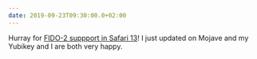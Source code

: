 ```yaml
---
date: 2019-09-23T09:30:00.0+02:00
---
```


Hurray for [FIDO-2 suppport in Safari 13](https://developer.apple.com/documentation/safari_release_notes/safari_13_release_notes)! I just updated on Mojave and my Yubikey and I are both very happy.
